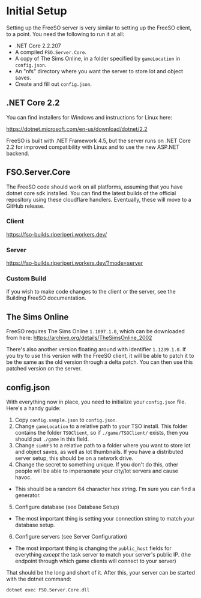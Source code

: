 # Initial Setup

Setting up the FreeSO server is very similar to setting up the FreeSO client, to a point. You need the following to run it at all:

- .NET Core 2.2.207
- A compiled `FSO.Server.Core`.
- A copy of The Sims Online, in a folder specified by `gameLocation` in `config.json`.
- An "nfs" directory where you want the server to store lot and object saves.
- Create and fill out `config.json`.

## .NET Core 2.2

You can find installers for Windows and instructions for Linux here:

https://dotnet.microsoft.com/en-us/download/dotnet/2.2

FreeSO is built with .NET Framework 4.5, but the server runs on .NET Core 2.2 for improved compatibility with Linux and to use the new ASP.NET backend.

## FSO.Server.Core

The FreeSO code should work on all platforms, assuming that you have dotnet core sdk installed. You can find the latest builds of the official repository using these cloudflare handlers. Eventually, these will move to a GitHub release.

### Client

https://fso-builds.riperiperi.workers.dev/

### Server

https://fso-builds.riperiperi.workers.dev/?mode=server

### Custom Build

If you wish to make code changes to the client or the server, see the Building FreeSO documentation.

## The Sims Online

FreeSO requires The Sims Online `1.1097.1.0`, which can be downloaded from here: https://archive.org/details/TheSimsOnline_2002

There's also another version floating around with identifier `1.1239.1.0`. If you try to use this version with the FreeSO client, it will be able to patch it to be the same as the old version through a delta patch. You can then use this patched version on the server.

## config.json

With everything now in place, you need to initialize your `config.json` file. Here's a handy guide:

1. Copy `config.sample.json` to `config.json`.
2. Change `gameLocation` to a relative path to your TSO install. This folder contains the folder `TSOClient`, so if `./game/TSOClient/` exists, then you should put `./game` in this field.
3. Change `simNFS` to a relative path to a folder where you want to store lot and object saves, as well as lot thumbnails. If you have a distributed server setup, this should be on a network drive.
4. Change the secret to something unique. If you don't do this, other people will be able to impersonate your city/lot servers and cause havoc.
  - This should be a random 64 character hex string. I'm sure you can find a generator.
5. Configure database (see Database Setup)
  - The most important thing is setting your connection string to match your database setup.
6. Configure servers (see Server Configuration)
  - The most important thing is changing the `public_host` fields for everything _except_ the task server to match your server's public IP. (the endpoint through which game clients will connect to your server)

That should be the long and short of it. After this, your server can be started with the dotnet command:

`dotnet exec FSO.Server.Core.dll`